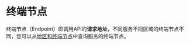 # 终端节点<a name="swr_02_0103"></a>

终端节点（Endpoint）即调用API的**请求地址**，不同服务不同区域的终端节点不同，您可以从[地区和终端节点](https://developer.huaweicloud.com/endpoint?SWR)中查询服务的终端节点。

